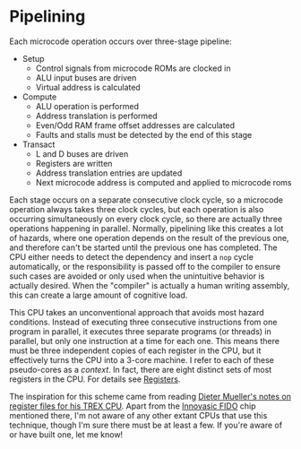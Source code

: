 # Pipelining
Each microcode operation occurs over three-stage pipeline:
- Setup
	- Control signals from microcode ROMs are clocked in
	- ALU input buses are driven
	- Virtual address is calculated
- Compute
	- ALU operation is performed
	- Address translation is performed
	- Even/Odd RAM frame offset addresses are calculated
	- Faults and stalls must be detected by the end of this stage
- Transact
	- L and D buses are driven
	- Registers are written
	- Address translation entries are updated
	- Next microcode address is computed and applied to microcode roms

Each stage occurs on a separate consecutive clock cycle, so a microcode operation always takes three clock cycles, but each operation is also occurring simultaneously on every clock cycle, so there are actually three operations happening in parallel. Normally, pipelining like this creates a lot of hazards, where one operation depends on the result of the previous one, and therefore can't be started until the previous one has completed. The CPU either needs to detect the dependency and insert a `nop` cycle automatically, or the responsibility is passed off to the compiler to ensure such cases are avoided or only used when the unintuitive behavior is actually desired. When the "compiler" is actually a human writing assembly, this can create a large amount of cognitive load.

This CPU takes an unconventional approach that avoids most hazard conditions. Instead of executing three consecutive instructions from one program in parallel, it executes three separate programs (or threads) in parallel, but only one instruction at a time for each one.
This means there must be three independent copies of each register in the CPU, but it effectively turns the CPU into a 3-core machine. I refer to each of these pseudo-cores as a _context_. In fact, there are eight distinct sets of most registers in the CPU. For details see [Registers](registers).
 
 The inspiration for this scheme came from reading [Dieter Mueller's notes on register files for his TREX CPU](http://www.6502.org/users/dieter/tarch/tarch_3.htm). Apart from the [Innovasic FIDO](https://www.analog.com/media/en/technical-documentation/data-sheets/fido1100.pdf) chip mentioned there, I'm not aware of any other extant CPUs that use this technique, though I'm sure there must be at least a few. If you're aware of or have built one, let me know!